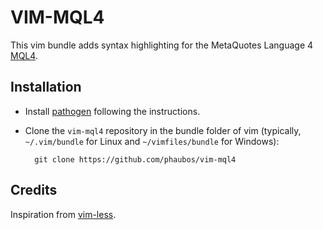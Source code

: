 # VIM-MQL4 #

This vim bundle adds syntax highlighting for the MetaQuotes Language 4 [MQL4](http://docs.mql4.com/).

## Installation ##

- Install [pathogen](https://github.com/tpope/vim-pathogen) following the instructions.

- Clone the `vim-mql4` repository in the bundle folder of vim (typically, `~/.vim/bundle` for Linux and `~/vimfiles/bundle` for Windows):

        git clone https://github.com/phaubos/vim-mql4 

## Credits ##

Inspiration from [vim-less](https://github.com/groenewege/vim-less).
